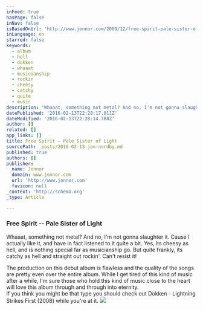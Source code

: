 ```yaml
---
inFeed: true
hasPage: false
inNav: false
isBasedOnUrl: 'http://www.jonnor.com/2009/12/free-spirit-pale-sister-of-light/'
inLanguage: en
starred: false
keywords:
  - album
  - hell
  - dokken
  - whaaat
  - musicianship
  - rockin
  - cheesy
  - catchy
  - quite
  - music
description: "Whaaat, something not metal? And no, I'm not gonna slaughter it. Cause I actually like it, and have in fact listened to it quite a bit. Yes, its cheesy as hell, and is nothing special far as musicianship go. But quite frankly, its catchy as hell and straight out rockin'."
datePublished: '2016-02-13T22:28:17.011Z'
dateModified: '2016-02-13T22:28:14.788Z'
author: []
related: []
app_links: []
title: Free Spirit – Pale Sister of Light
sourcePath: _posts/2016-02-13-jon-nordby.md
published: true
authors: []
publisher:
  name: Jonnor
  domain: www.jonnor.com
  url: 'http://www.jonnor.com'
  favicon: null
_context: 'http://schema.org'
_type: Article

---
```

### Free Spirit -- Pale Sister of Light

Whaaat, something not metal? And no, I'm not gonna slaughter it. Cause I actually like it, and have in fact listened to it quite a bit. Yes, its cheesy as hell, and is nothing special far as musicianship go. But quite frankly, its catchy as hell and straight out rockin'. Can't resist it!

The production on this debut album is flawless and the quality of the songs are pretty even over the entire album. While I get tired of this kind of music after a while, I'm sure those who hold this kind of music close to the heart will love this album through and through into eternity.  
If you think you might be that type you should check out Dokken - Lightning Strikes First (2008) while you're at it.
[![](http://www.jonnor.com/wp/wp-content/plugins/flattr/img/flattr-badge-large.png)][0]

[0]: http://www.jonnor.com/wp/?flattrss_redirect&id=102&md5=a2e49796753665893a441f8bb4525733